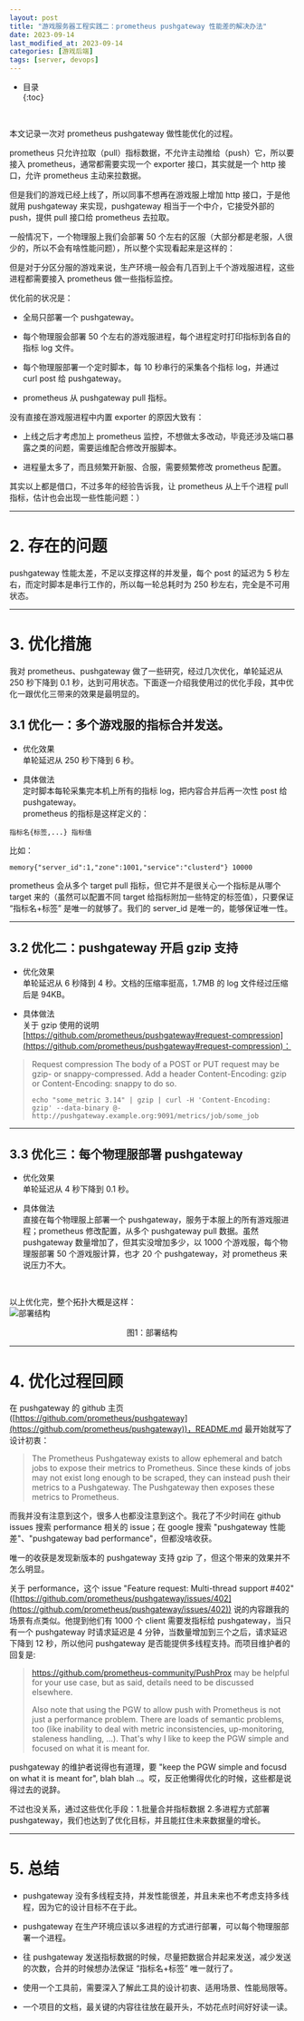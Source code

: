 ```yaml
---
layout: post
title: "游戏服务器工程实践二：prometheus pushgateway 性能差的解决办法"
date: 2023-09-14
last_modified_at: 2023-09-14
categories: [游戏后端]
tags: [server, devops]
---
```


* 目录  
{:toc}
<br/>

本文记录一次对 prometheus pushgateway 做性能优化的过程。  

prometheus 只允许拉取（pull）指标数据，不允许主动推给（push）它，所以要接入 prometheus，通常都需要实现一个 exporter 接口，其实就是一个 http 接口，允许 prometheus 主动来拉数据。  

但是我们的游戏已经上线了，所以同事不想再在游戏服上增加 http 接口，于是他就用 pushgateway 来实现，pushgateway 相当于一个中介，它接受外部的 push，提供 pull 接口给 prometheus 去拉取。  

一般情况下，一个物理服上我们会部署 50 个左右的区服（大部分都是老服，人很少的，所以不会有啥性能问题），所以整个实现看起来是这样的：   





但是对于分区分服的游戏来说，生产环境一般会有几百到上千个游戏服进程，这些进程都需要接入 prometheus 做一些指标监控。

优化前的状况是：  

* 全局只部署一个 pushgateway。

* 每个物理服会部署 50 个左右的游戏服进程，每个进程定时打印指标到各自的指标 log 文件。

* 每个物理服部署一个定时脚本，每 10 秒串行的采集各个指标 log，并通过 curl post 给 pushgateway。

* prometheus 从 pushgateway pull 指标。    

没有直接在游戏服进程中内置 exporter 的原因大致有：     

* 上线之后才考虑加上 prometheus 监控，不想做太多改动，毕竟还涉及端口暴露之类的问题，需要运维配合修改开服脚本。  

* 进程量太多了，而且频繁开新服、合服，需要频繁修改 prometheus 配置。   

其实以上都是借口，不过多年的经验告诉我，让 prometheus 从上千个进程 pull 指标，估计也会出现一些性能问题：）     

---

# 2. 存在的问题

pushgateway 性能太差，不足以支撑这样的并发量，每个 post 的延迟为 5 秒左右，而定时脚本是串行工作的，所以每一轮总耗时为 250 秒左右，完全是不可用状态。   

---

# 3. 优化措施

我对 prometheus、pushgateway 做了一些研究，经过几次优化，单轮延迟从 250 秒下降到 0.1 秒，达到可用状态。下面逐一介绍我使用过的优化手段，其中优化一跟优化三带来的效果是最明显的。   

## 3.1 优化一：多个游戏服的指标合并发送。

* 优化效果   
单轮延迟从 250 秒下降到 6 秒。    

* 具体做法  
定时脚本每轮采集完本机上所有的指标 log，把内容合并后再一次性 post 给 pushgateway。        
prometheus 的指标是这样定义的：   
```
指标名{标签,...} 指标值
```  

比如：   
```
memory{"server_id":1,"zone":1001,"service":"clusterd"} 10000
```   

prometheus 会从多个 target pull 指标，但它并不是很关心一个指标是从哪个 target 来的（虽然可以配置不同 target 给指标附加一些特定的标签值），只要保证 “指标名+标签” 是唯一的就够了。我们的 server_id 是唯一的，能够保证唯一性。     

---

## 3.2 优化二：pushgateway 开启 gzip 支持

* 优化效果   
单轮延迟从 6 秒降到 4 秒。文档的压缩率挺高，1.7MB 的 log 文件经过压缩后是 94KB。   

* 具体做法  
关于 gzip 使用的说明 [https://github.com/prometheus/pushgateway#request-compression](https://github.com/prometheus/pushgateway#request-compression)：   
>Request compression
>The body of a POST or PUT request may be gzip- or snappy-compressed. Add a header Content-Encoding: gzip or Content-Encoding: snappy to do so.
>
>```
>echo "some_metric 3.14" | gzip | curl -H 'Content-Encoding: gzip' --data-binary @- http://pushgateway.example.org:9091/metrics/job/some_job
>```      

---

## 3.3 优化三：每个物理服部署 pushgateway

* 优化效果  
单轮延迟从 4 秒下降到 0.1 秒。    

* 具体做法  
直接在每个物理服上部署一个 pushgateway，服务于本服上的所有游戏服进程；prometheus 修改配置，从多个 pushgateway pull 数据。虽然 pushgateway 数量增加了，但其实没增加多少，以 1000 个游戏服，每个物理服部署 50 个游戏服计算，也才 20 个 pushgateway，对 prometheus 来说压力不大。     

<br/>

以上优化完，整个拓扑大概是这样：  
![部署结构](https://antsmallant-blog-1251470010.cos.ap-guangzhou.myqcloud.com/media/blog/prometheus-pushgateway.png)  
<center>图1：部署结构</center>   

---

# 4. 优化过程回顾

在 pushgateway 的 github 主页 ([https://github.com/prometheus/pushgateway](https://github.com/prometheus/pushgateway))，README.md 最开始就写了设计初衷：
>The Prometheus Pushgateway exists to allow ephemeral and batch jobs to expose their metrics to Prometheus. Since these kinds of jobs may not exist long enough to be scraped, they can instead push their metrics to a Pushgateway. The Pushgateway then exposes these metrics to Prometheus.    

而我并没有注意到这个，很多人也都没注意到这个。我花了不少时间在 github issues 搜索 performance 相关的 issue；在 google 搜索 "pushgateway 性能差"、"pushgateway bad performance"，但都没啥收获。   

唯一的收获是发现新版本的 pushgateway 支持 gzip 了，但这个带来的效果并不怎么明显。      

关于 performance，这个 issue "Feature request: Multi-thread support #402" ([https://github.com/prometheus/pushgateway/issues/402](https://github.com/prometheus/pushgateway/issues/402)) 说的内容跟我的场景有点类似。他提到他们有 1000 个 client 需要发指标给 pushgateway，当只有一个 pushgateway 时请求延迟是 4 分钟，当数量增加到三个之后，请求延迟下降到 12 秒，所以他问 pushgateway 是否能提供多线程支持。而项目维护者的回复是:    
>https://github.com/prometheus-community/PushProx may be helpful for your use case, but as said, details need to be discussed elsewhere.
>
>Also note that using the PGW to allow push with Prometheus is not just a performance problem. There are loads of semantic problems, too (like inability to deal with metric inconsistencies, up-monitoring, staleness handling, …). That's why I like to keep the PGW simple and focused on what it is meant for.    

pushgateway 的维护者说得也有道理，要 "keep the PGW simple and focusd on what it is meant for", blah blah ..。哎，反正他懒得优化的时候，这些都是说得过去的说辞。     

不过也没关系，通过这些优化手段：1.批量合并指标数据 2.多进程方式部署 pushgateway，我们也达到了优化目标，并且能扛住未来数据量的增长。    

---

# 5. 总结

* pushgateway 没有多线程支持，并发性能很差，并且未来也不考虑支持多线程，因为它的设计目标不在于此。

* pushgateway 在生产环境应该以多进程的方式进行部署，可以每个物理服部署一个进程。

* 往 pushgateway 发送指标数据的时候，尽量把数据合并起来发送，减少发送的次数，合并的时候想办法保证 “指标名+标签” 唯一就行了。

* 使用一个工具前，需要深入了解此工具的设计初衷、适用场景、性能局限等。

* 一个项目的文档，最关键的内容往往放在最开头，不妨花点时间好好读一读。